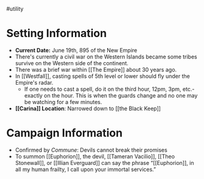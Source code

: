 #utility
# Setting Information
- **Current Date:** June 19th, 895 of the New Empire
- There's currently a civil war on the Western Islands became some tribes survive on the Western side of the continent.
- There was a brief war within [[The Empire]] about 30 years ago.
- In [[Westfall]], casting spells of 5th level or lower should fly under the Empire's radar.
	- If one needs to cast a spell, do it on the third hour, 12pm, 3pm, etc.- exactly on the hour. This is when the guards change and no one may be watching for a few minutes.
- **[[Carina]] Location**: Narrowed down to [[the Black Keep]]

# Campaign Information
- Confirmed by *Commune*: Devils cannot break their promises
- To summon [[Euphorion]], the devil, [[Tameran Vacilio]], [[Theo Stonewall]], or [[Illian Everguard]] can say the phrase “[[Euphorion]], in all my human frailty, I call upon your immortal services.”
